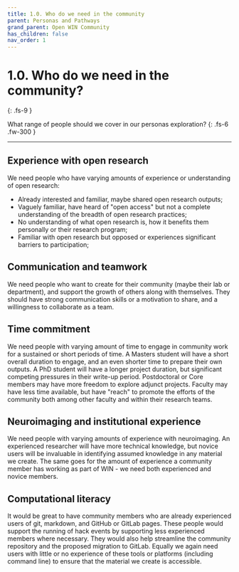 ```yaml
---
title: 1.0. Who do we need in the community
parent: Personas and Pathways
grand_parent: Open WIN Community
has_children: false
nav_order: 1
---
```


# 1.0. Who do we need in the community?
{: .fs-9 }

What range of people should we cover in our personas exploration?
{: .fs-6 .fw-300 }

---

## Experience with open research
We need people who have varying amounts of experience or understanding of open research:
- Already interested and familiar, maybe shared open research outputs;
- Vaguely familiar, have heard of "open access" but not a complete understanding of the breadth of open research practices;
- No understanding of what open research is, how it benefits them personally or their research program;
- Familiar with open research but opposed or experiences significant barriers to participation;

## Communication and teamwork
We need people who want to create for their community (maybe their lab or department), and support the growth of others along with themselves. They should have strong communication skills or a motivation to share, and a willingness to collaborate as a team.

## Time commitment
We need people with varying amount of time to engage in community work for a sustained or short periods of time. A Masters student will have a short overall duration to engage, and an even shorter time to prepare their own outputs. A PhD student will have a longer project duration, but significant competing pressures in their write-up period. Postdoctoral or Core members may have more freedom to explore adjunct projects. Faculty may have less time available, but have "reach" to promote the efforts of the community both among other faculty and within their research teams.

## Neuroimaging and institutional experience
We need people with varying amounts of experience with neuroimaging. An experienced researcher will have more technical knowledge, but novice users will be invaluable in identifying assumed knowledge in any material we create. The same goes for the amount of experience a community member has working as part of WIN - we need both experienced and novice members.

## Computational literacy
It would be great to have community members who are already experienced users of git, markdown, and GitHub or GitLab pages. These people would support the running of hack events by supporting less experienced members where necessary. They would also help streamline the community repository and the proposed migration to GitLab. Equally we again need users with little or no experience of these tools or platforms (including command line) to ensure that the material we create is accessible.
